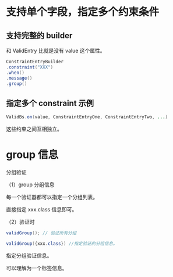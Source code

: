 # 支持单个字段，指定多个约束条件

## 支持完整的 builder

和 ValidEntry 比就是没有 value 这个属性。

```java
ConstraintEntryBuilder
.constraint("XXX")
.when()
.message()
.group()
```

## 指定多个 constraint 示例

```java
ValidBs.on(value, ConstraintEntryOne, ConstraintEntryTwo, ...)
```

这些约束之间互相独立。

# group 信息

分组验证

（1）group 分组信息

每一个验证器都可以指定一个分组列表。

直接指定 xxx.class 信息即可。

（2）验证时

```java
validGroup(); // 验证所有分组

validGroup({xxx.class}) //指定验证的分组信息。
```

指定分组验证信息。

可以理解为一个标签信息。





